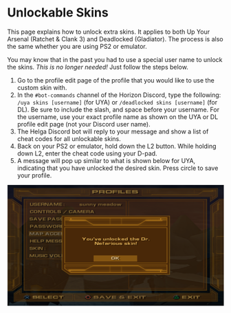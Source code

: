 # Unlockable Skins

This page explains how to unlock extra skins. It applies to both Up Your Arsenal (Ratchet & Clank 3) and Deadlocked (Gladiator). The process is also the same whether you are using PS2 or emulator.

You may know that in the past you had to use a special user name to unlock the skins. _This is no longer needed!_ Just follow the steps below.

1. Go to the profile edit page of the profile that you would like to use the custom skin with.
2. In the `#bot-commands` channel of the Horizon Discord, type the following: `/uya skins [username]` (for UYA) or `/deadlocked skins [username]` (for DL). Be sure to include the slash, and space before your username. For the username, use your exact profile name as shown on the UYA or DL profile edit page (not your Discord user name).
3. The Helga Discord bot will reply to your message and show a list of cheat codes for all unlockable skins.
4. Back on your PS2 or emulator, hold down the L2 button. While holding down L2, enter the cheat code using your D-pad.
5. A message will pop up similar to what is shown below for UYA, indicating that you have unlocked the desired skin. Press circle to save your profile.

![img](/assets/uya/uya_skin_unlock.png)
